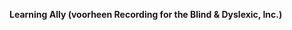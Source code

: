 **Learning Ally (voorheen Recording for the Blind &amp; Dyslexic, Inc.)** 

<!--HONumber=Oct16_HO1-->


